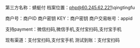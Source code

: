 第三方名称：蜻蜓付
档案位置：php@60.245.62.221\qingtingfu

商户号：商户ID
商户密钥 KEY：商户密钥
商户交易帐号：appid

支持payment：微信扫码,微信手机,支付宝扫码,支付宝手机

现有渠道：支付宝扫码,支付宝手机
测试到账：支付宝扫码